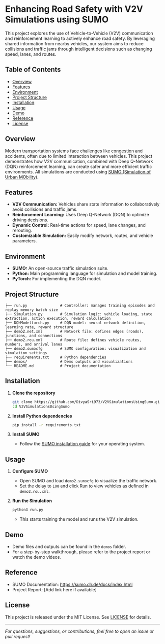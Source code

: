 # Enhancing Road Safety with V2V Simulations using SUMO

This project explores the use of Vehicle-to-Vehicle (V2V) communication and reinforcement learning to actively enhance road safety. By leveraging shared information from nearby vehicles, our system aims to reduce collisions and traffic jams through intelligent decisions such as changing speed, lanes, and routes.

## Table of Contents

- [Overview](#overview)
- [Features](#features)
- [Environment](#environment)
- [Project Structure](#project-structure)
- [Installation](#installation)
- [Usage](#usage)
- [Demo](#demo)
- [Reference](#reference)
- [License](#license)

## Overview

Modern transportation systems face challenges like congestion and accidents, often due to limited interaction between vehicles. This project demonstrates how V2V communication, combined with Deep Q-Network (DQN) reinforcement learning, can create safer and more efficient traffic environments. All simulations are conducted using [SUMO (Simulation of Urban MObility)](https://sumo.dlr.de/docs/index.html).

## Features

- **V2V Communication:** Vehicles share state information to collaboratively avoid collisions and traffic jams.
- **Reinforcement Learning:** Uses Deep Q-Network (DQN) to optimize driving decisions.
- **Dynamic Control:** Real-time actions for speed, lane changes, and rerouting.
- **Customizable Simulation:** Easily modify network, routes, and vehicle parameters.

## Environment

- **SUMO:** An open-source traffic simulation suite.
- **Python:** Main programming language for simulation and model training.
- **PyTorch:** For implementing the DQN model.

## Project Structure

```
├── run.py               # Controller: manages training episodes and replay memory batch size
├── Simulation.py        # Simulation logic: vehicle loading, state extraction, action execution, reward calculation
├── DQNModeltorch.py     # DQN model: neural network definition, learning rate, reward structure
├── demo2.net.xml        # Network file: defines edges (roads), junctions, and connections
├── demo2.rou.xml        # Route file: defines vehicle routes, numbers, and arrival lanes
├── demo2.sumocfg        # SUMO configuration: visualization and simulation settings
├── requirements.txt     # Python dependencies
├── demos/               # Demo outputs and visualizations
└── README.md            # Project documentation
```

## Installation

1. **Clone the repository**
    ```bash
    git clone https://github.com/DivyaSri973/V2VSimulationsUsingSumo.git
    cd V2VSimulationsUsingSumo
    ```

2. **Install Python dependencies**
    ```bash
    pip install -r requirements.txt
    ```

3. **Install SUMO**
    - Follow the [SUMO installation guide](https://sumo.dlr.de/docs/Installing/index.html) for your operating system.

## Usage

1. **Configure SUMO**
    - Open SUMO and load `demo2.sumocfg` to visualize the traffic network.
    - Set the delay to `100` and click Run to view vehicles as defined in `demo2.rou.xml`.

2. **Run the Simulation**
    ```bash
    python3 run.py
    ```
    - This starts training the model and runs the V2V simulation.

## Demo

- Demo files and outputs can be found in the `demos` folder.
- For a step-by-step walkthrough, please refer to the project report or watch the demo videos.

## Reference

- SUMO Documentation: https://sumo.dlr.de/docs/index.html
- Project Report: [Add link here if available]

## License

This project is released under the MIT License. See [LICENSE](LICENSE) for details.

---

*For questions, suggestions, or contributions, feel free to open an issue or pull request!*
